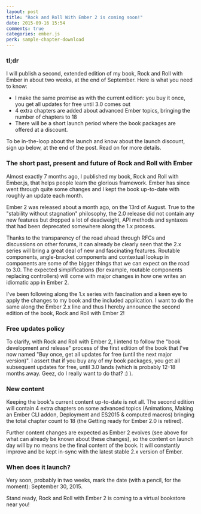 ```yaml
---
layout: post
title: "Rock and Roll With Ember 2 is coming soon!"
date: 2015-09-16 15:54
comments: true
categories: ember.js
perk: sample-chapter-download
---
```


### tl;dr

I will publish a second, extended edition of my book, Rock and Roll with Ember
in about two weeks, at the end of September. Here is what you need to know:

* I make the same promise as with the current edition: you buy it once, you get
  all updates for free until 3.0 comes out
* 4 extra chapters are added about advanced Ember topics, bringing the number
  of chapters to 18
* There will be a short launch period where the book packages are offered at a
  discount.

To be in-the-loop about the launch and know about the launch discount, sign up
below, at the end of the post. Read on for more details.

### The short past, present and future of Rock and Roll with Ember

Almost exactly 7 months ago, I published my book, Rock and Roll with Ember.js,
that helps people learn the glorious framework. Ember has since went through
quite some changes and I kept the book up-to-date with roughly an update each
month.

Ember 2 was released about a month ago, on the 13rd of August. True to the
"stability without stagnation" philosophy, the 2.0 release did not contain any
new features but dropped a lot of deadweight, API methods and syntaxes that had
been deprecated somewhere along the 1.x process.

Thanks to the transparency of the road ahead through RFCs and discussions on
other forums, it can already be clearly seen that the 2.x series will bring a
great deal of new and fascinating features. Routable components, angle-bracket
components and contextual lookup in components are some of the bigger things
that we can expect on the road to 3.0. The expected simplifications (for
example, routable components replacing controllers) will come with major changes
in how one writes an idiomatic app in Ember 2.

I've been following along the 1.x series with fascination and a keen eye to
apply the changes to my book and the included application. I want to do the same
along the Ember 2.x line and thus I hereby announce the second edition of the
book, Rock and Roll with Ember 2!

### Free updates policy

To clarify, with Rock and Roll with Ember 2,  I intend to follow the "book
development and release" process of the first edition of the book that I've now
named "Buy once, get all updates for free (until the next major version)". I
assert that if you buy any of my book packages, you get all subsequent updates
for free, until 3.0 lands (which is probably 12-18 months away. Geez, do I
really want to do that? :) ).

### New content

Keeping the book's current content up-to-date is not all. The second edition
will contain 4 extra chapters on some advanced topics (Animations, Making an
Ember CLI addon, Deployment and ES2015 & computed macros) bringing the total
chapter count to 18 (the Getting ready for Ember 2.0 is retired).

Further content changes are expected as Ember 2 evolves (see above for what can
already be known about these changes), so the content on launch day will by no
means be the final content of the book. It will constantly improve and be kept
in-sync with the latest stable 2.x version of Ember.

### When does it launch?

Very soon, probably in two weeks, mark the date (with a pencil, for the moment):
September 30, 2015.

Stand ready, Rock and Roll with Ember 2 is coming to a virtual bookstore near
you!

